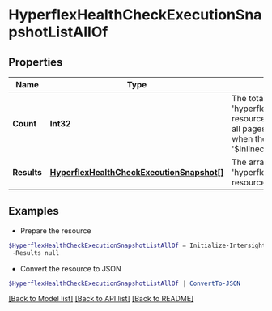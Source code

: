 # HyperflexHealthCheckExecutionSnapshotListAllOf
## Properties

Name | Type | Description | Notes
------------ | ------------- | ------------- | -------------
**Count** | **Int32** | The total number of &#39;hyperflex.HealthCheckExecutionSnapshot&#39; resources matching the request, accross all pages. The &#39;Count&#39; attribute is included when the HTTP GET request includes the &#39;$inlinecount&#39; parameter. | [optional] 
**Results** | [**HyperflexHealthCheckExecutionSnapshot[]**](HyperflexHealthCheckExecutionSnapshot.md) | The array of &#39;hyperflex.HealthCheckExecutionSnapshot&#39; resources matching the request. | [optional] 

## Examples

- Prepare the resource
```powershell
$HyperflexHealthCheckExecutionSnapshotListAllOf = Initialize-IntersightHyperflexHealthCheckExecutionSnapshotListAllOf  -Count null `
 -Results null
```

- Convert the resource to JSON
```powershell
$HyperflexHealthCheckExecutionSnapshotListAllOf | ConvertTo-JSON
```

[[Back to Model list]](../README.md#documentation-for-models) [[Back to API list]](../README.md#documentation-for-api-endpoints) [[Back to README]](../README.md)

